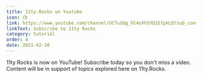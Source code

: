 ```yaml
---
title: 11ty.Rocks on Youtube
icon: 📺
link: https://www.youtube.com/channel/UCTuSQg_Ol4shhSYQ1EfpHiQ?sub_confirmation=1
linkText: Subscribe to 11ty Rocks
category: tutorial
order: 4
date: 2021-02-20
---
```


11ty Rocks is now on YouTube! Subscribe today so you don't miss a video. Content will be in support of topics explored here on 11ty.Rocks.
